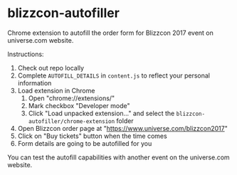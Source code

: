 # blizzcon-autofiller

Chrome extension to autofill the order form for Blizzcon 2017 event on universe.com website.

Instructions:
 1. Check out repo locally
 2. Complete `AUTOFILL_DETAILS` in `content.js` to reflect your personal information
 3. Load extension in Chrome
    1. Open "chrome://extensions/"
    2. Mark checkbox "Developer mode"
    3. Click "Load unpacked extension..." and select the `blizzcon-autofiller/chrome-extension` folder
 4. Open Blizzcon order page at "https://www.universe.com/blizzcon2017"
 5. Click on "Buy tickets" button when the time comes
 6. Form details are going to be autofilled for you

You can test the autofill capabilities with another event on the universe.com website.
